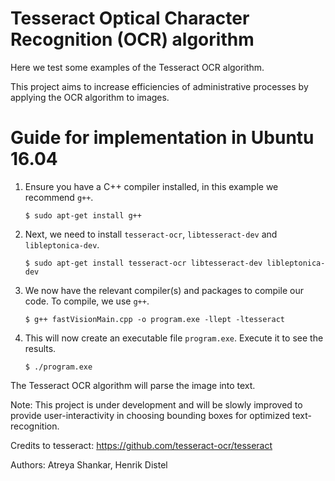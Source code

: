# Tesseract Optical Character Recognition (OCR) algorithm

Here we test some examples of the Tesseract OCR algorithm.

This project aims to increase efficiencies of administrative processes by applying the OCR algorithm to images.

# Guide for implementation in Ubuntu 16.04

1. Ensure you have a C++ compiler installed, in this example we recommend `g++`.

   `$ sudo apt-get install g++`

2. Next, we need to install `tesseract-ocr`, `libtesseract-dev` and `libleptonica-dev`.

   `$ sudo apt-get install tesseract-ocr libtesseract-dev libleptonica-dev`

3. We now have the relevant compiler(s) and packages to compile our code. To compile, we use `g++`.

   `$ g++ fastVisionMain.cpp -o program.exe -llept -ltesseract`

4. This will now create an executable file `program.exe`. Execute it to see the results.

   `$ ./program.exe`

The Tesseract OCR algorithm will parse the image into text.

Note: This project is under development and will be slowly improved to provide user-interactivity in choosing bounding boxes for optimized text-recognition.

Credits to tesseract: https://github.com/tesseract-ocr/tesseract

Authors: Atreya Shankar, Henrik Distel
